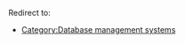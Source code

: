 Redirect to:

*   [Category:Database management systems](/index.php/Category:Database_management_systems "Category:Database management systems")
